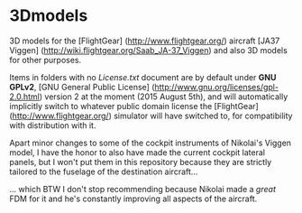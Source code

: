 # 3Dmodels
3D models for the [FlightGear] (http://www.flightgear.org/) aircraft [JA37 Viggen] (http://wiki.flightgear.org/Saab_JA-37_Viggen) and also 3D models for other purposes.


Items in folders with no *License.txt* document are by default under **GNU GPLv2**, [GNU General Public License] (http://www.gnu.org/licenses/gpl-2.0.html) version 2 at the moment (2015 August 5th), and will automatically implicitly switch to whatever public domain license the [FlightGear] (http://www.flightgear.org/) simulator will have switched to, for compatibility with distribution with it.

Apart minor changes to some of the cockpit instruments of Nikolai's Viggen model, I have the honor to also have made the current cockpit lateral panels, but I won't put them in this repository because they are strictly tailored to the fuselage of the destination aircraft...

... which BTW I don't stop recommending because Nikolai made a *great* FDM for it and he's constantly improving all aspects of the aircraft.
